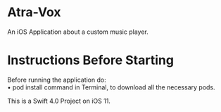 # Atra-Vox
An iOS Application about a custom music player.

# Instructions Before Starting

Before running the application do: <br>
• pod install command in Terminal, to download all the necessary pods.

This is a Swift 4.0 Project on iOS 11.
